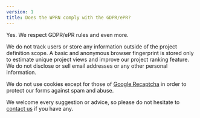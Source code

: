 ```yaml
---
version: 1
title: Does the WPRN comply with the GDPR/ePR?
---
```


Yes. We respect GDPR/ePR rules and even more.

We do not track users or store any information outside of the project definition scope. A basic and anonymous browser fingerprint is stored only to estimate unique project views and improve our project ranking feature. We do not disclose or sell email addresses or any other personal information.

We do not use cookies except for those of [Google Recaptcha](https://en.wikipedia.org/wiki/ReCAPTCHA) in order to protect our forms against spam and abuse.

We welcome every suggestion or advice, so please do not hesitate to <a style="text-decoration: underline;">contact us</a> if you have any.
